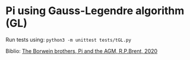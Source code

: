 # Pi using Gauss-Legendre algorithm (GL)
Run tests using:
`python3 -m unittest tests/tGL.py`

Biblio:
[The Borwein brothers, Pi and the AGM, R.P.Brent, 2020](http://dx.doi.org/10.1007/978-3-030-36568-4_21)
